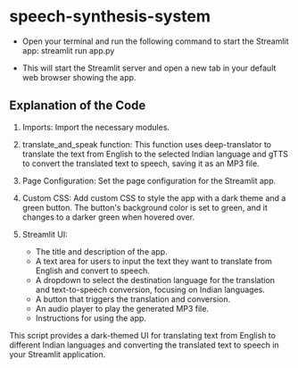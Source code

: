 # speech-synthesis-system

- Open your terminal and run the following command to start the Streamlit app: streamlit run app.py 

- This will start the Streamlit server and open a new tab in your default web browser showing the app.


## Explanation of the Code

1.  Imports: Import the necessary modules.

2.  translate_and_speak function: This function uses deep-translator to translate the text from English to the selected Indian language and gTTS to convert the translated text to speech, 
   saving it as an MP3 file.

3.  Page Configuration: Set the page configuration for the Streamlit app.

4.  Custom CSS: Add custom CSS to style the app with a dark theme and a green button. The button's background color is set to green, and it changes to a darker green when hovered over.

5.  Streamlit UI:
       - The title and description of the app.
       - A text area for users to input the text they want to translate from English and convert to speech.
       - A dropdown to select the destination language for the translation and text-to-speech conversion, focusing on Indian languages.
       - A button that triggers the translation and conversion.
       - An audio player to play the generated MP3 file.
       - Instructions for using the app.
  
This script provides a dark-themed UI  for translating text from English to different Indian languages and converting the translated text to speech in your Streamlit application.
